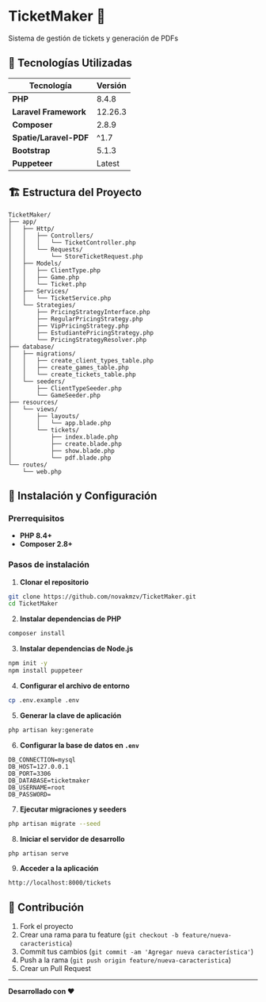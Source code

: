 # TicketMaker 🎫

Sistema de gestión de tickets y generación de PDFs

## 🚀 Tecnologías Utilizadas

| Tecnología | Versión |
|------------|---------|
| **PHP** | 8.4.8 |
| **Laravel Framework** | 12.26.3 |
| **Composer** | 2.8.9 |
| **Spatie/Laravel-PDF** | ^1.7 |
| **Bootstrap** | 5.1.3 |
| **Puppeteer** | Latest |

## 🏗️ Estructura del Proyecto

```
TicketMaker/
├── app/
│   ├── Http/
│   │   ├── Controllers/
│   │   │   └── TicketController.php
│   │   └── Requests/
│   │       └── StoreTicketRequest.php
│   ├── Models/
│   │   ├── ClientType.php
│   │   ├── Game.php
│   │   └── Ticket.php
│   ├── Services/
│   │   └── TicketService.php
│   └── Strategies/
│       ├── PricingStrategyInterface.php
│       ├── RegularPricingStrategy.php
│       ├── VipPricingStrategy.php
│       ├── EstudiantePricingStrategy.php
│       └── PricingStrategyResolver.php
├── database/
│   ├── migrations/
│   │   ├── create_client_types_table.php
│   │   ├── create_games_table.php
│   │   └── create_tickets_table.php
│   └── seeders/
│       ├── ClientTypeSeeder.php
│       └── GameSeeder.php
├── resources/
│   └── views/
│       ├── layouts/
│       │   └── app.blade.php
│       └── tickets/
│           ├── index.blade.php
│           ├── create.blade.php
│           ├── show.blade.php
│           └── pdf.blade.php
└── routes/
    └── web.php
```

## 🔧 Instalación y Configuración

### Prerrequisitos
- **PHP 8.4+**
- **Composer 2.8+**

### Pasos de instalación

1. **Clonar el repositorio**
```bash
git clone https://github.com/novakmzv/TicketMaker.git
cd TicketMaker
```

2. **Instalar dependencias de PHP**
```bash
composer install
```

3. **Instalar dependencias de Node.js**
```bash
npm init -y
npm install puppeteer
```

4. **Configurar el archivo de entorno**
```bash
cp .env.example .env
```

5. **Generar la clave de aplicación**
```bash
php artisan key:generate
```

6. **Configurar la base de datos en `.env`**
```env
DB_CONNECTION=mysql
DB_HOST=127.0.0.1
DB_PORT=3306
DB_DATABASE=ticketmaker
DB_USERNAME=root
DB_PASSWORD=
```

7. **Ejecutar migraciones y seeders**
```bash
php artisan migrate --seed
```

8. **Iniciar el servidor de desarrollo**
```bash
php artisan serve
```

9. **Acceder a la aplicación**
```
http://localhost:8000/tickets
```

## 🤝 Contribución

1. Fork el proyecto
2. Crear una rama para tu feature (`git checkout -b feature/nueva-caracteristica`)
3. Commit tus cambios (`git commit -am 'Agregar nueva característica'`)
4. Push a la rama (`git push origin feature/nueva-caracteristica`)
5. Crear un Pull Request

---

**Desarrollado con ❤️**
